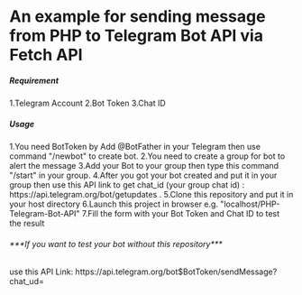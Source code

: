<h1>An example for sending message from PHP to Telegram Bot API via Fetch API</h1>

<h5>Requirement</h5>
  1.Telegram Account
  2.Bot Token
  3.Chat ID

<h5>Usage</h5>
1.You need BotToken by Add @BotFather in your Telegram then use command "/newbot" to create bot.
2.You need to create a group for bot to alert the message
3.Add your Bot to your group then type this command "/start" in your group.
4.After you got your bot created and put it in your group then use this API link to get chat_id (your group chat id) : https://api.telegram.org/bot<YorBotToken>/getupdates .
5.Clone this repository and put it in your host directory
6.Launch this project in browser e.g. "localhost/PHP-Telegram-Bot-API"
7.Fill the form with your Bot Token and Chat ID to test the result

<h6><i>***If you want to test your bot without this repository***</i></h6>
  use this API Link: https://api.telegram.org/bot$BotToken/sendMessage?chat_ud=<YouGroupChatID></YouGroupChatID>
